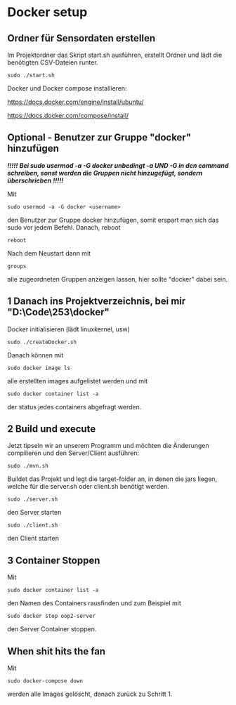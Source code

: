 # Docker setup

## Ordner für Sensordaten erstellen
Im Projektordner das Skript start.sh ausführen, erstellt Ordner und lädt die benötigten CSV-Dateien runter.
```
sudo ./start.sh
```

Docker und Docker compose installieren:

https://docs.docker.com/engine/install/ubuntu/

https://docs.docker.com/compose/install/

## Optional - Benutzer zur Gruppe "docker" hinzufügen
**_!!!!!_**
**_Bei sudo usermod -a -G docker <username> unbedingt -a UND -G in den command schreiben, sonst werden die Gruppen nicht hinzugefügt, sondern überschrieben_**
**_!!!!!_**

Mit
```
sudo usermod -a -G docker <username>
```
den Benutzer zur Gruppe docker hinzufügen, somit erspart man sich das sudo vor jedem Befehl.
Danach, reboot
```
reboot
```
Nach dem Neustart dann mit
```
groups
```
alle zugeordneten Gruppen anzeigen lassen, hier sollte "docker" dabei sein.

## 1 Danach ins Projektverzeichnis, bei mir "D:\Code\253\docker"
Docker initialisieren (lädt linuxkernel, usw)
```
sudo ./createDocker.sh
```
Danach können mit 
```
sudo docker image ls
```
alle erstellten images aufgelistet werden und mit 
```
sudo docker container list -a
```
der status jedes containers abgefragt werden.

## 2 Build und execute
Jetzt tipseln wir an unserem Programm und möchten die Änderungen compilieren und den Server/Client ausführen:
```
sudo ./mvn.sh
```
Buildet das Projekt und legt die target-folder an, in denen die jars liegen, welche für die server.sh oder client.sh benötigt werden.
```
sudo ./server.sh
```
den Server starten
```
sudo ./client.sh
```
den Client starten

## 3 Container Stoppen
Mit 
```
sudo docker container list -a
```
den Namen des Containers rausfinden und zum Beispiel mit 
```
sudo docker stop oop2-server
```
den Server Container stoppen.

## When shit hits the fan
Mit
```
sudo docker-compose down
```
werden alle Images gelöscht, danach zurück zu Schritt 1.
